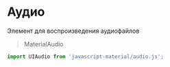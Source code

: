 # Аудио
Элемент для воспроизведения аудиофайлов

> MaterialAudio

```javascript
import UIAudio from 'javascript-material/audio.js';
```
<ui-html>
  <ui-audio src="content/audio/t-rex-roar.mp3"></ui-audio>
</ui-html>
